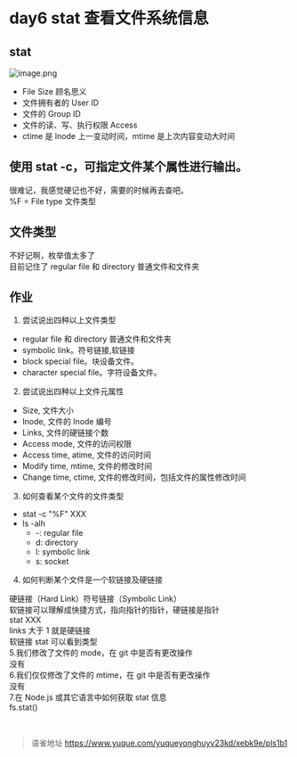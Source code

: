 # day6 stat 查看文件系统信息
## stat

![image.png](https://cdn.nlark.com/yuque/0/2022/png/1572912/1657855494206-60ecc928-470c-4874-83c6-a57d687d48ab.png#clientId=u6c84435f-2671-4&from=paste&height=154&id=ua24db2e4&name=image.png&originHeight=308&originWidth=1120&originalType=binary&ratio=1&rotation=0&showTitle=false&size=216064&status=done&style=none&taskId=u0966de34-0eab-4a96-a2de-4b820076cf9&title=&width=560)

- File Size 顾名思义
- 文件拥有者的 User ID
- 文件的 Group ID
- 文件的读、写、执行权限 Access
- ctime 是 Inode 上一变动时间，mtime 是上次内容变动大时间

## 使用 stat -c，可指定文件某个属性进行输出。

很难记，我感觉硬记也不好，需要的时候再去查吧。  
%F = File type 文件类型

## 文件类型

不好记啊，枚举值太多了  
目前记住了 regular file 和 directory 普通文件和文件夹

## 作业

1. 尝试说出四种以上文件类型

- regular file 和 directory 普通文件和文件夹
- symbolic link。符号链接,软链接
- block special file。块设备文件。
- character special file。字符设备文件。

2. 尝试说出四种以上文件元属性

- Size, 文件大小
- Inode, 文件的 Inode 编号
- Links, 文件的硬链接个数
- Access mode, 文件的访问权限
- Access time, atime, 文件的访问时间
- Modify time, mtime, 文件的修改时间
- Change time, ctime, 文件的修改时间，包括文件的属性修改时间

3. 如何查看某个文件的文件类型

- stat -c "%F" XXX
- ls -alh
  - -: regular file
  - d: directory
  - l: symbolic link
  - s: socket

4. 如何判断某个文件是一个软链接及硬链接

硬链接（Hard Link）符号链接（Symbolic Link）  
软链接可以理解成快捷方式，指向指针的指针，硬链接是指针  
stat XXX  
links 大于 1 就是硬链接  
软链接 stat 可以看到类型  
5.我们修改了文件的 mode，在 git 中是否有更改操作  
没有  
6.我们仅仅修改了文件的 mtime，在 git 中是否有更改操作  
没有  
7.在 Node.js 或其它语言中如何获取 stat 信息  
fs.stat()

<br>
  
> 语雀地址 https://www.yuque.com/yuqueyonghuyv23kd/xebk9e/pls1b1